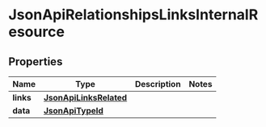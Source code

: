 
# JsonApiRelationshipsLinksInternalResource

## Properties
Name | Type | Description | Notes
------------ | ------------- | ------------- | -------------
**links** | [**JsonApiLinksRelated**](JsonApiLinksRelated.md) |  | 
**data** | [**JsonApiTypeId**](JsonApiTypeId.md) |  | 



